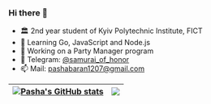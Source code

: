 ### Hi there 👋

- 🏛️ 2nd year student of Kyiv Polytechnic Institute, FICT
- 🌱 Learning Go, JavaScript and Node.js
- 🔭 Working on a Party Manager program
- 💬 Telegram: [@samurai_of_honor](https://telegram.me/samurai_of_honor)
- 📫 Mail: pashabaran1207@gmail.com

| <a href="https://github.com/anuraghazra/github-readme-stats"><img align="center" src="https://github-readme-stats.vercel.app/api?username=samurai-of-honor&count_private=true&hide=stars,issues&show_icons=true&include_all_commits=true&count_private=true&title_color=fff&icon_color=79ff97&text_color=9f9f9f&bg_color=151515" alt="Pasha's GitHub stats" /></a> | <a href="https://github.com/anuraghazra/github-readme-stats"><img align="center" src="https://github-readme-stats.vercel.app/api/top-langs/?username=samurai-of-honor&layout=compact&title_color=fff&icon_color=79ff97&text_color=9f9f9f&bg_color=151515" /></a> |
| ------------- | ------------- |
